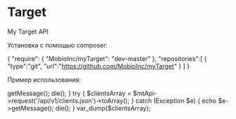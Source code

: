 # Target
My Target API

Установка с помощью composer:

{
  "require": {
    "MobioInc/myTarget": "dev-master"
  },
  "repositories":[
    {
      "type":"git",
      "url":"https://github.com/MobioInc/myTarget"
    }
  ]
}

Пример использования:

<?php
include __DIR__. "/vendor/autoload.php";

$client_id = '...';
$client_secret = '...';

try {
    $mtApi = new \Mobio\Target\Api($client_id, $client_secret);
} catch (Exception $e) {
    echo $e->getMessage();
    die();
}

try {
    $clientsArray = $mtApi->request('/api/v1/clients.json')->toArray();
} catch (Exception $e) {
    echo $e->getMessage();
    die();
}

var_dump($clientsArray);
